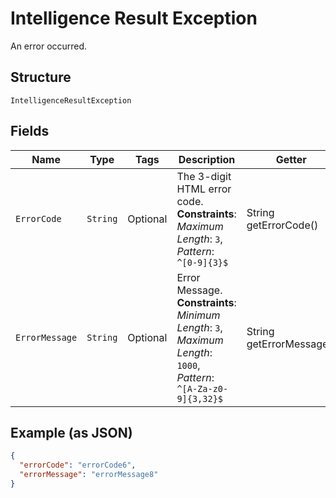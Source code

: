 
# Intelligence Result Exception

An error occurred.

## Structure

`IntelligenceResultException`

## Fields

| Name | Type | Tags | Description | Getter | Setter |
|  --- | --- | --- | --- | --- | --- |
| `ErrorCode` | `String` | Optional | The 3-digit HTML error code.<br>**Constraints**: *Maximum Length*: `3`, *Pattern*: `^[0-9]{3}$` | String getErrorCode() | setErrorCode(String errorCode) |
| `ErrorMessage` | `String` | Optional | Error Message.<br>**Constraints**: *Minimum Length*: `3`, *Maximum Length*: `1000`, *Pattern*: `^[A-Za-z0-9]{3,32}$` | String getErrorMessage() | setErrorMessage(String errorMessage) |

## Example (as JSON)

```json
{
  "errorCode": "errorCode6",
  "errorMessage": "errorMessage8"
}
```


